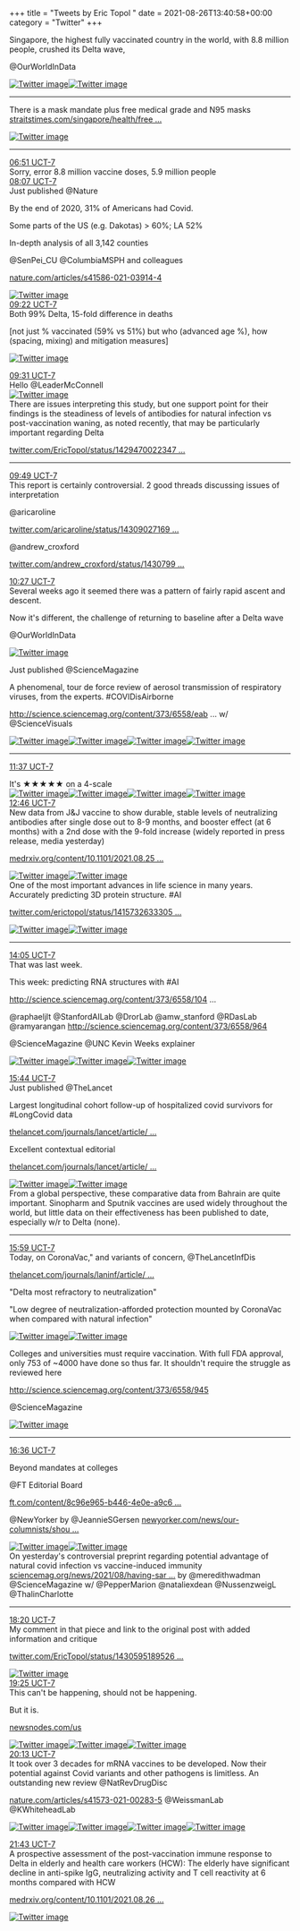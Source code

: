 +++
title = "Tweets by Eric Topol " 
date = 2021-08-26T13:40:58+00:00
category = "Twitter"
+++
<div class="thread"> 
<div class="thread-content"> 
Singapore, the highest fully vaccinated country in the world, with 8.8 million people, crushed its Delta wave,

@OurWorldInData </div> 
<a href="/twitter/erictopol/images/E9uIE5CUUAs0Py9.jpg"  ><img src="/twitter/erictopol/images/E9uIE5CUUAs0Py9.jpg" alt="Twitter image" ></img></a><a href="/twitter/erictopol/images/E9uIu8OVUAkA-IW.jpg"  ><img src="/twitter/erictopol/images/E9uIu8OVUAkA-IW.jpg" alt="Twitter image" ></img></a><hr><div class="thread-content"> 
There is a mask mandate plus free medical grade and N95 masks <a href="https://www.straitstimes.com/singapore/health/free-masks-out-of-stock-by-noon-at-some-locations-temasek-foundation-says" target="_blank" rel="noreferer">straitstimes.com/singapore/health/free ...</a> 
 </div> 
<a href="/twitter/erictopol/images/E9uKTq5UcAEzC5M.jpg"  ><img src="/twitter/erictopol/images/E9uKTq5UcAEzC5M.jpg" alt="Twitter image" ></img></a><hr><div class="profile"> 
<a href="https://twitter.com/erictopol/status/1430890654708617221" target="_blank" rel="noreferer">06:51 UCT-7</a> 
</div> 
<div class="content"> 
Sorry, error 8.8 million vaccine doses, 5.9 million people</div> 
</div> 
<div class="tweet"> 
<div class="profile"> 
<a href="https://twitter.com/erictopol/status/1430909841237712904" target="_blank" rel="noreferer">08:07 UCT-7</a> 
</div> 
<div class="content"> 
Just published @Nature 

By the end of 2020, 31% of Americans had Covid.

Some parts of the US (e.g. Dakotas) &gt; 60%; LA 52%

In-depth analysis of all 3,142 counties

@SenPei_CU @ColumbiaMSPH and colleagues

<a href="https://www.nature.com/articles/s41586-021-03914-4" target="_blank" rel="noreferer">nature.com/articles/s41586-021-03914-4</a> 
 </div> 
<a href="/twitter/erictopol/images/E9ua7nLVIAEsh66.jpg"  ><img src="/twitter/erictopol/images/E9ua7nLVIAEsh66.jpg" alt="Twitter image" ></img></a></div> 
<div class="tweet"> 
<div class="profile"> 
<a href="https://twitter.com/erictopol/status/1430928655379615746" target="_blank" rel="noreferer">09:22 UCT-7</a> 
</div> 
<div class="content"> 
Both 99% Delta, 15-fold difference in deaths

[not just % vaccinated (59% vs 51%) but who (advanced age %), how (spacing, mixing) and mitigation measures] </div> 
<a href="/twitter/erictopol/images/E9utptMVoAo88GC.jpg"  ><img src="/twitter/erictopol/images/E9utptMVoAo88GC.jpg" alt="Twitter image" ></img></a></div> 
<div class="tweet"> 
<div class="profile"> 
<a href="https://twitter.com/erictopol/status/1430930985344897032" target="_blank" rel="noreferer">09:31 UCT-7</a> 
</div> 
<div class="content"> 
Hello @LeaderMcConnell </div> 
<a href="/twitter/erictopol/images/E9uwFWPUcAEg1D2.jpg"  ><img src="/twitter/erictopol/images/E9uwFWPUcAEg1D2.jpg" alt="Twitter image" ></img></a></div> 
<div class="thread"> 
<div class="thread-content"> 
There are issues interpreting this study, but one support point for their findings is the steadiness of levels of antibodies for natural infection vs post-vaccination waning, as noted recently, that may be particularly important regarding Delta

<a href="https://twitter.com/EricTopol/status/1429470022347362304" target="_blank" rel="noreferer">twitter.com/EricTopol/status/1429470022347 ...</a> 
</div> 
<hr><div class="profile"> 
<a href="https://twitter.com/erictopol/status/1430935398662828032" target="_blank" rel="noreferer">09:49 UCT-7</a> 
</div> 
<div class="content"> 
This report is certainly controversial. 2 good threads discussing issues of interpretation

@aricaroline 

<a href="https://twitter.com/aricaroline/status/1430902716922880020" target="_blank" rel="noreferer">twitter.com/aricaroline/status/14309027169 ...</a> 


@andrew_croxford 

<a href="https://twitter.com/andrew_croxford/status/1430799815693250562" target="_blank" rel="noreferer">twitter.com/andrew_croxford/status/1430799 ...</a> 
</div> 
</div> 
<div class="tweet"> 
<div class="profile"> 
<a href="https://twitter.com/erictopol/status/1430945112599646215" target="_blank" rel="noreferer">10:27 UCT-7</a> 
</div> 
<div class="content"> 
Several weeks ago it seemed there was a pattern of fairly rapid ascent and descent.

Now it's different, the challenge of returning to baseline after a Delta wave

@OurWorldInData </div> 
<a href="/twitter/erictopol/images/E9u8NNBVkAIt8N7.jpg"  ><img src="/twitter/erictopol/images/E9u8NNBVkAIt8N7.jpg" alt="Twitter image" ></img></a></div> 
<div class="thread"> 
<div class="thread-content"> 
Just published @ScienceMagazine  

A phenomenal, tour de force review of aerosol transmission of respiratory viruses, from the experts. #COVIDisAirborne 

 <a href="http://science.sciencemag.org/content/373/6558/eabd9149.full" target="_blank" rel="noreferer">http://science.sciencemag.org/content/373/6558/eab ...</a> 
 w/ @ScienceVisuals </div> 
<a href="/twitter/erictopol/images/E9vBT1WVoAA3kXS.jpg"  ><img src="/twitter/erictopol/images/E9vBT1WVoAA3kXS.jpg" alt="Twitter image" ></img></a><a href="/twitter/erictopol/images/E9vBV9NVcAI8IP4.jpg"  ><img src="/twitter/erictopol/images/E9vBV9NVcAI8IP4.jpg" alt="Twitter image" ></img></a><a href="/twitter/erictopol/images/E9vBXpbVUAMfObb.jpg"  ><img src="/twitter/erictopol/images/E9vBXpbVUAMfObb.jpg" alt="Twitter image" ></img></a><a href="/twitter/erictopol/images/E9vBZWjVoAQmJ0H.jpg"  ><img src="/twitter/erictopol/images/E9vBZWjVoAQmJ0H.jpg" alt="Twitter image" ></img></a><hr><div class="profile"> 
<a href="https://twitter.com/erictopol/status/1430962537911123970" target="_blank" rel="noreferer">11:37 UCT-7</a> 
</div> 
<div class="content"> 
It's ★★★★★ on a 4-scale </div> 
<a href="/twitter/erictopol/images/E9vLxL6UUAEJv9u.jpg"  ><img src="/twitter/erictopol/images/E9vLxL6UUAEJv9u.jpg" alt="Twitter image" ></img></a><a href="/twitter/erictopol/images/E9vMRXHVoAELoyA.png"  ><img src="/twitter/erictopol/images/E9vMRXHVoAELoyA.png" alt="Twitter image" ></img></a><a href="/twitter/erictopol/images/E9vMTFVUYAABmIQ.jpg"  ><img src="/twitter/erictopol/images/E9vMTFVUYAABmIQ.jpg" alt="Twitter image" ></img></a><a href="/twitter/erictopol/images/E9vMUuuVIAERbVg.png"  ><img src="/twitter/erictopol/images/E9vMUuuVIAERbVg.png" alt="Twitter image" ></img></a></div> 
<div class="tweet"> 
<div class="profile"> 
<a href="https://twitter.com/erictopol/status/1430979888643678208" target="_blank" rel="noreferer">12:46 UCT-7</a> 
</div> 
<div class="content"> 
New data from J&amp;J vaccine to show durable, stable levels of neutralizing antibodies after single dose out to 8-9 months, and booster effect (at 6 months) with a 2nd dose with the 9-fold increase (widely reported in press release, media yesterday)

<a href="https://www.medrxiv.org/content/10.1101/2021.08.25.21262569v1" target="_blank" rel="noreferer">medrxiv.org/content/10.1101/2021.08.25 ...</a> 
 </div> 
<a href="/twitter/erictopol/images/E9vZmuJVoAIsXYA.jpg"  ><img src="/twitter/erictopol/images/E9vZmuJVoAIsXYA.jpg" alt="Twitter image" ></img></a><a href="/twitter/erictopol/images/E9vZsZ-VgAAtoTV.jpg"  ><img src="/twitter/erictopol/images/E9vZsZ-VgAAtoTV.jpg" alt="Twitter image" ></img></a></div> 
<div class="thread"> 
<div class="thread-content"> 
One of the most important advances in life science in many years. Accurately predicting 3D protein structure. #AI

<a href="https://twitter.com/erictopol/status/1415732633305190405?lang=en" target="_blank" rel="noreferer">twitter.com/erictopol/status/1415732633305 ...</a> 
 </div> 
<a href="/twitter/erictopol/images/E9ph5hrUUAMOsyd.jpg"  ><img src="/twitter/erictopol/images/E9ph5hrUUAMOsyd.jpg" alt="Twitter image" ></img></a><a href="/twitter/erictopol/images/E9ph-vJUcAk71We.jpg"  ><img src="/twitter/erictopol/images/E9ph-vJUcAk71We.jpg" alt="Twitter image" ></img></a><hr><div class="profile"> 
<a href="https://twitter.com/erictopol/status/1430999763504164866" target="_blank" rel="noreferer">14:05 UCT-7</a> 
</div> 
<div class="content"> 
That was last week.

This week: predicting RNA structures with #AI 

<a href="http://science.sciencemag.org/content/373/6558/1047" target="_blank" rel="noreferer">http://science.sciencemag.org/content/373/6558/104 ...</a> 


@raphaeljlt @StanfordAILab @DrorLab @amw_stanford @RDasLab  @ramyarangan  <a href="http://science.sciencemag.org/content/373/6558/964" target="_blank" rel="noreferer">http://science.sciencemag.org/content/373/6558/964</a> 


@ScienceMagazine @UNC Kevin Weeks explainer </div> 
<a href="/twitter/erictopol/images/E9vs_YyVkAAaeCR.jpg"  ><img src="/twitter/erictopol/images/E9vs_YyVkAAaeCR.jpg" alt="Twitter image" ></img></a><a href="/twitter/erictopol/images/E9vtqcQVgAARSWS.jpg"  ><img src="/twitter/erictopol/images/E9vtqcQVgAARSWS.jpg" alt="Twitter image" ></img></a><a href="/twitter/erictopol/images/E9vtsUNVgAAkF-C.jpg"  ><img src="/twitter/erictopol/images/E9vtsUNVgAAkF-C.jpg" alt="Twitter image" ></img></a></div> 
<div class="tweet"> 
<div class="profile"> 
<a href="https://twitter.com/erictopol/status/1431024735580655619" target="_blank" rel="noreferer">15:44 UCT-7</a> 
</div> 
<div class="content"> 
Just published @TheLancet

Largest longitudinal cohort follow-up of hospitalized covid survivors for #LongCovid data 

<a href="https://www.thelancet.com/journals/lancet/article/PIIS0140-6736(21)01755-4/fulltext" target="_blank" rel="noreferer">thelancet.com/journals/lancet/article/ ...</a> 


Excellent contextual editorial

<a href="https://www.thelancet.com/journals/lancet/article/PIIS0140-6736(21)01900-0/fulltext" target="_blank" rel="noreferer">thelancet.com/journals/lancet/article/ ...</a> 
 </div> 
<a href="/twitter/erictopol/images/E9wDEoRVUAI7KVL.jpg"  ><img src="/twitter/erictopol/images/E9wDEoRVUAI7KVL.jpg" alt="Twitter image" ></img></a><a href="/twitter/erictopol/images/E9wEWSYVEAU9KOy.jpg"  ><img src="/twitter/erictopol/images/E9wEWSYVEAU9KOy.jpg" alt="Twitter image" ></img></a></div> 
<div class="thread"> 
<div class="thread-content"> 
From a global perspective, these comparative data from Bahrain are quite important. Sinopharm and Sputnik vaccines are used widely throughout the world, but little data on their effectiveness has been published to date, especially w/r to Delta (none).</div> 
<hr><div class="profile"> 
<a href="https://twitter.com/erictopol/status/1431028624342142980" target="_blank" rel="noreferer">15:59 UCT-7</a> 
</div> 
<div class="content"> 
Today, on CoronaVac," and variants of concern, @TheLancetInfDis

<a href="https://www.thelancet.com/journals/laninf/article/PIIS1473-3099(21)00568-5/fulltext" target="_blank" rel="noreferer">thelancet.com/journals/laninf/article/ ...</a> 


"Delta most refractory to neutralization"

"Low degree of neutralization-afforded protection mounted by CoronaVac when compared with natural infection" </div> 
<a href="/twitter/erictopol/images/E9wH9X9UcAIAG8c.jpg"  ><img src="/twitter/erictopol/images/E9wH9X9UcAIAG8c.jpg" alt="Twitter image" ></img></a><a href="/twitter/erictopol/images/E9wIoH4VoAEh0vx.jpg"  ><img src="/twitter/erictopol/images/E9wIoH4VoAEh0vx.jpg" alt="Twitter image" ></img></a></div> 
<div class="thread"> 
<div class="thread-content"> 
Colleges and universities must require vaccination. With full FDA approval, only 753 of ~4000 have done so thus far. It shouldn't require the struggle as reviewed here

<a href="http://science.sciencemag.org/content/373/6558/945" target="_blank" rel="noreferer">http://science.sciencemag.org/content/373/6558/945</a> 


@ScienceMagazine </div> 
<a href="/twitter/erictopol/images/E9vqqpZUUAMdA7B.jpg"  ><img src="/twitter/erictopol/images/E9vqqpZUUAMdA7B.jpg" alt="Twitter image" ></img></a><hr><div class="profile"> 
<a href="https://twitter.com/erictopol/status/1431037872262422533" target="_blank" rel="noreferer">16:36 UCT-7</a> 
</div> 
<div class="content"> 
Beyond mandates at colleges

@FT Editorial Board

<a href="https://www.ft.com/content/8c96e965-b446-4e0e-a9c6-03251623cfad" target="_blank" rel="noreferer">ft.com/content/8c96e965-b446-4e0e-a9c6 ...</a> 




@NewYorker by @JeannieSGersen <a href="https://www.newyorker.com/news/our-columnists/should-the-government-impose-a-national-vaccination-mandate?utm_source=nl&utm_brand=tny&utm_mailing=TNY_Daily_082621&utm_campaign=aud-dev&utm_medium=email&bxid=5cec251ffc942d3ada0912af&cndid=17835076&hasha=6c307430bfef9a2cb162d3d9f33b6ec8&hashb=f8cf3ac38d651349ef48fb9af47a5e1068049d0d&hashc=a4037f18a77dcfb5b548c03001040222dcb7e301276a619f95d0dd66bd867645&esrc=Auto_Subs&utm_content=B&utm_term=TNY_Daily" target="_blank" rel="noreferer">newyorker.com/news/our-columnists/shou ...</a> 
 </div> 
<a href="/twitter/erictopol/images/E9wQlL1VoAMHa8P.jpg"  ><img src="/twitter/erictopol/images/E9wQlL1VoAMHa8P.jpg" alt="Twitter image" ></img></a><a href="/twitter/erictopol/images/E9wRCT_VgAEFBvf.jpg"  ><img src="/twitter/erictopol/images/E9wRCT_VgAEFBvf.jpg" alt="Twitter image" ></img></a></div> 
<div class="thread"> 
<div class="thread-content"> 
On yesterday's controversial preprint regarding potential advantage of natural covid infection vs vaccine-induced immunity <a href="https://www.sciencemag.org/news/2021/08/having-sars-cov-2-once-confers-much-greater-immunity-vaccine-no-infection-parties" target="_blank" rel="noreferer">sciencemag.org/news/2021/08/having-sar ...</a> 
 by @meredithwadman @ScienceMagazine w/ @PepperMarion @nataliexdean @NussenzweigL @ThalinCharlotte</div> 
<hr><div class="profile"> 
<a href="https://twitter.com/erictopol/status/1431064113464053761" target="_blank" rel="noreferer">18:20 UCT-7</a> 
</div> 
<div class="content"> 
My comment in that piece and link to the original post with added information and critique

<a href="https://twitter.com/EricTopol/status/1430595189526065152" target="_blank" rel="noreferer">twitter.com/EricTopol/status/1430595189526 ...</a> 
 </div> 
<a href="/twitter/erictopol/images/E9wosJgVUAEXbXE.png"  ><img src="/twitter/erictopol/images/E9wosJgVUAEXbXE.png" alt="Twitter image" ></img></a></div> 
<div class="tweet"> 
<div class="profile"> 
<a href="https://twitter.com/erictopol/status/1431080417851895814" target="_blank" rel="noreferer">19:25 UCT-7</a> 
</div> 
<div class="content"> 
This can't be happening, should not be happening. 

But it is.

<a href="https://newsnodes.com/us" target="_blank" rel="noreferer">newsnodes.com/us</a> 
 </div> 
<a href="/twitter/erictopol/images/E9w3llTUYAIsoCE.jpg"  ><img src="/twitter/erictopol/images/E9w3llTUYAIsoCE.jpg" alt="Twitter image" ></img></a><a href="/twitter/erictopol/images/E9w3totVQAMJjRB.jpg"  ><img src="/twitter/erictopol/images/E9w3totVQAMJjRB.jpg" alt="Twitter image" ></img></a><a href="/twitter/erictopol/images/E9w3o0-VIAgPkOb.jpg"  ><img src="/twitter/erictopol/images/E9w3o0-VIAgPkOb.jpg" alt="Twitter image" ></img></a></div> 
<div class="tweet"> 
<div class="profile"> 
<a href="https://twitter.com/erictopol/status/1431092469345636357" target="_blank" rel="noreferer">20:13 UCT-7</a> 
</div> 
<div class="content"> 
It took over 3 decades for mRNA vaccines to be developed. Now their potential against Covid variants and other pathogens is limitless. An outstanding new review @NatRevDrugDisc 

<a href="https://www.nature.com/articles/s41573-021-00283-5" target="_blank" rel="noreferer">nature.com/articles/s41573-021-00283-5</a> 
 @WeissmanLab @KWhiteheadLab </div> 
<a href="/twitter/erictopol/images/E9xCNa1UUAQsRuz.jpg"  ><img src="/twitter/erictopol/images/E9xCNa1UUAQsRuz.jpg" alt="Twitter image" ></img></a><a href="/twitter/erictopol/images/E9xCPdMVIAIFNrF.jpg"  ><img src="/twitter/erictopol/images/E9xCPdMVIAIFNrF.jpg" alt="Twitter image" ></img></a><a href="/twitter/erictopol/images/E9xCR00UcAArtzJ.jpg"  ><img src="/twitter/erictopol/images/E9xCR00UcAArtzJ.jpg" alt="Twitter image" ></img></a><a href="/twitter/erictopol/images/E9xCT9TVQAge8Ms.jpg"  ><img src="/twitter/erictopol/images/E9xCT9TVQAge8Ms.jpg" alt="Twitter image" ></img></a></div> 
<div class="tweet"> 
<div class="profile"> 
<a href="https://twitter.com/erictopol/status/1431115225781071877" target="_blank" rel="noreferer">21:43 UCT-7</a> 
</div> 
<div class="content"> 
A prospective assessment of the post-vaccination immune response to Delta in elderly and health care workers (HCW): The elderly have significant decline in anti-spike IgG, neutralizing activity and T cell reactivity at 6 months compared with HCW

<a href="https://www.medrxiv.org/content/10.1101/2021.08.26.21262468v1" target="_blank" rel="noreferer">medrxiv.org/content/10.1101/2021.08.26 ...</a> 
 </div> 
<a href="/twitter/erictopol/images/E9xXZa-UYAEZ7r6.jpg"  ><img src="/twitter/erictopol/images/E9xXZa-UYAEZ7r6.jpg" alt="Twitter image" ></img></a></div> 


